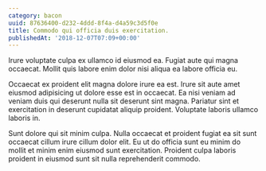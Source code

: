```yaml
---
category: bacon
uuid: 87636400-d232-4ddd-8f4a-d4a59c3d5f0e
title: Commodo qui officia duis exercitation.
publishedAt: '2018-12-07T07:09+00:00'
---
```


Irure voluptate culpa ex ullamco id eiusmod ea. Fugiat aute qui magna occaecat. Mollit quis labore enim dolor nisi aliqua ea labore officia eu.

Occaecat ex proident elit magna dolore irure ea est. Irure sit aute amet eiusmod adipisicing ut dolore esse est in occaecat. Ea nisi veniam ad veniam duis qui deserunt nulla sit deserunt sint magna. Pariatur sint et exercitation in deserunt cupidatat aliquip proident. Voluptate laboris ullamco laboris in.

Sunt dolore qui sit minim culpa. Nulla occaecat et proident fugiat ea sit sunt occaecat cillum irure cillum dolor elit. Eu ut do officia sunt eu minim do mollit et minim enim eiusmod sunt exercitation. Proident culpa laboris proident in eiusmod sunt sit nulla reprehenderit commodo.
